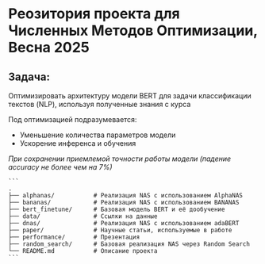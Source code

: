 # Реозитория проекта для Численных Методов Оптимизации, Весна 2025

## Задача:
Оптимизировать архитектуру модели BERT для задачи классификации текстов (NLP), используя полученные знания с курса

Под оптимизацией подразумевается:
- Уменьшение количества параметров модели
- Ускорение инференса и обучения

  
*При сохранении приемлемой точности работы модели (падение accuracy не более чем на 7%)*

<pre><code>```
.
├── alphanas/           # Реализация NAS c использованием AlphaNAS
├── bananas/            # Реализация NAS c использованием BANANAS
├── bert_finetune/      # Базовая модель BERT и её дообучение
├── data/               # Ссылки на данные
├── dnas/               # Реализация NAS c использованием adaBERT
├── paper/              # Научные статьи, используемые в работе
├── performance/        # Презентация
├── random_search/      # Базовая реализация NAS через Random Search
└── README.md           # Описание проекта
```</code></pre>

